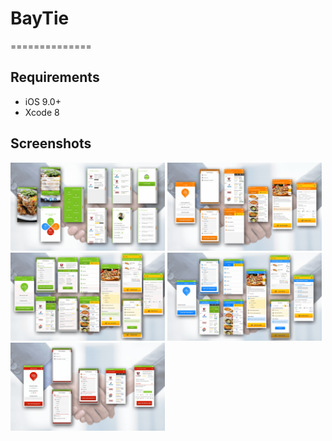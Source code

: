 # BayTie 
==============

## Requirements

- iOS 9.0+
- Xcode 8

## Screenshots
<img src="https://github.com/NateAHL123/BayTie/blob/master/Screenshots/Intro_android.png" width="49%">
<img src="https://github.com/NateAHL123/BayTie/blob/master/Screenshots/catering_android.png" width="49%">
<img src="https://github.com/NateAHL123/BayTie/blob/master/Screenshots/delivery_android.png" width="49%">
<img src="https://github.com/NateAHL123/BayTie/blob/master/Screenshots/pickup_android.png" width="49%">
<img src="https://github.com/NateAHL123/BayTie/blob/master/Screenshots/reservation_android.png" width="49%">

